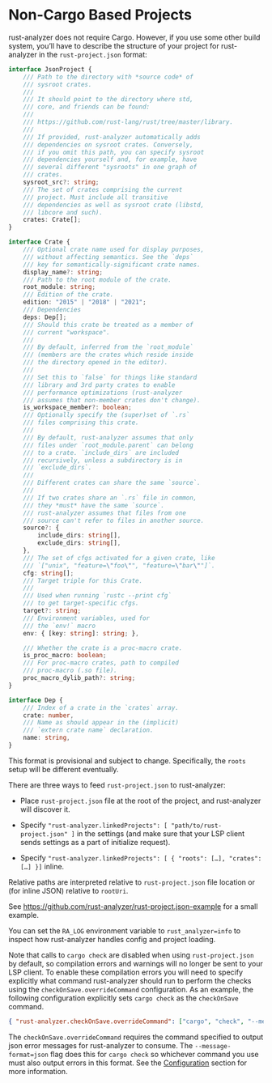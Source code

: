 # Non-Cargo Based Projects

rust-analyzer does not require Cargo. However, if you use some other
build system, you’ll have to describe the structure of your project for
rust-analyzer in the `rust-project.json` format:

``` TypeScript
interface JsonProject {
    /// Path to the directory with *source code* of
    /// sysroot crates.
    ///
    /// It should point to the directory where std,
    /// core, and friends can be found:
    ///
    /// https://github.com/rust-lang/rust/tree/master/library.
    ///
    /// If provided, rust-analyzer automatically adds
    /// dependencies on sysroot crates. Conversely,
    /// if you omit this path, you can specify sysroot
    /// dependencies yourself and, for example, have
    /// several different "sysroots" in one graph of
    /// crates.
    sysroot_src?: string;
    /// The set of crates comprising the current
    /// project. Must include all transitive
    /// dependencies as well as sysroot crate (libstd,
    /// libcore and such).
    crates: Crate[];
}

interface Crate {
    /// Optional crate name used for display purposes,
    /// without affecting semantics. See the `deps`
    /// key for semantically-significant crate names.
    display_name?: string;
    /// Path to the root module of the crate.
    root_module: string;
    /// Edition of the crate.
    edition: "2015" | "2018" | "2021";
    /// Dependencies
    deps: Dep[];
    /// Should this crate be treated as a member of
    /// current "workspace".
    ///
    /// By default, inferred from the `root_module`
    /// (members are the crates which reside inside
    /// the directory opened in the editor).
    ///
    /// Set this to `false` for things like standard
    /// library and 3rd party crates to enable
    /// performance optimizations (rust-analyzer
    /// assumes that non-member crates don't change).
    is_workspace_member?: boolean;
    /// Optionally specify the (super)set of `.rs`
    /// files comprising this crate.
    ///
    /// By default, rust-analyzer assumes that only
    /// files under `root_module.parent` can belong
    /// to a crate. `include_dirs` are included
    /// recursively, unless a subdirectory is in
    /// `exclude_dirs`.
    ///
    /// Different crates can share the same `source`.
    ///
    /// If two crates share an `.rs` file in common,
    /// they *must* have the same `source`.
    /// rust-analyzer assumes that files from one
    /// source can't refer to files in another source.
    source?: {
        include_dirs: string[],
        exclude_dirs: string[],
    },
    /// The set of cfgs activated for a given crate, like
    /// `["unix", "feature=\"foo\"", "feature=\"bar\""]`.
    cfg: string[];
    /// Target triple for this Crate.
    ///
    /// Used when running `rustc --print cfg`
    /// to get target-specific cfgs.
    target?: string;
    /// Environment variables, used for
    /// the `env!` macro
    env: { [key: string]: string; },

    /// Whether the crate is a proc-macro crate.
    is_proc_macro: boolean;
    /// For proc-macro crates, path to compiled
    /// proc-macro (.so file).
    proc_macro_dylib_path?: string;
}

interface Dep {
    /// Index of a crate in the `crates` array.
    crate: number,
    /// Name as should appear in the (implicit)
    /// `extern crate name` declaration.
    name: string,
}
```

This format is provisional and subject to change. Specifically, the
`roots` setup will be different eventually.

There are three ways to feed `rust-project.json` to rust-analyzer:

- Place `rust-project.json` file at the root of the project, and
  rust-analyzer will discover it.

- Specify
  `"rust-analyzer.linkedProjects": [ "path/to/rust-project.json" ]` in
  the settings (and make sure that your LSP client sends settings as a
  part of initialize request).

- Specify
  `"rust-analyzer.linkedProjects": [ { "roots": […​], "crates": […​] }]`
  inline.

Relative paths are interpreted relative to `rust-project.json` file
location or (for inline JSON) relative to `rootUri`.

See <https://github.com/rust-analyzer/rust-project.json-example> for a
small example.

You can set the `RA_LOG` environment variable to `rust_analyzer=info` to
inspect how rust-analyzer handles config and project loading.

Note that calls to `cargo check` are disabled when using
`rust-project.json` by default, so compilation errors and warnings will
no longer be sent to your LSP client. To enable these compilation errors
you will need to specify explicitly what command rust-analyzer should
run to perform the checks using the `checkOnSave.overrideCommand`
configuration. As an example, the following configuration explicitly
sets `cargo check` as the `checkOnSave` command.

``` json
{ "rust-analyzer.checkOnSave.overrideCommand": ["cargo", "check", "--message-format=json"] }
```

The `checkOnSave.overrideCommand` requires the command specified to
output json error messages for rust-analyzer to consume. The
`--message-format=json` flag does this for `cargo check` so whichever
command you use must also output errors in this format. See the
[Configuration](configuration.md) section for more information.
